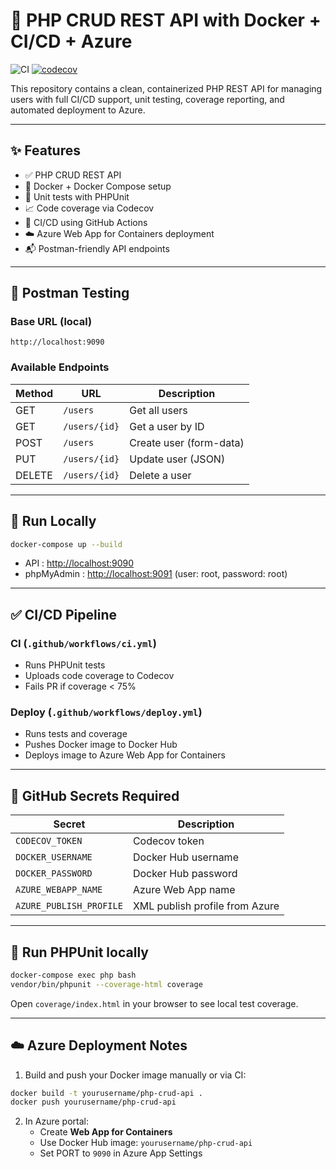 # 🧩 PHP CRUD REST API with Docker + CI/CD + Azure

![CI](https://github.com/your-username/your-repo/actions/workflows/ci.yml/badge.svg)
[![codecov](https://codecov.io/gh/your-username/your-repo/branch/main/graph/badge.svg?token=7be6475b-38c3-4bc4-a2e0-dd50178ecbc1)](https://codecov.io/gh/your-username/your-repo)

This repository contains a clean, containerized PHP REST API for managing users with full CI/CD support, unit testing, coverage reporting, and automated deployment to Azure.

---

## ✨ Features

- ✅ PHP CRUD REST API
- 🐳 Docker + Docker Compose setup
- 🧪 Unit tests with PHPUnit
- 📈 Code coverage via Codecov
- 🔄 CI/CD using GitHub Actions
- ☁️ Azure Web App for Containers deployment
- 📬 Postman-friendly API endpoints

---

## 🧪 Postman Testing

### Base URL (local)
```
http://localhost:9090
```

### Available Endpoints

| Method | URL               | Description               |
|--------|--------------------|---------------------------|
| GET    | `/users`           | Get all users             |
| GET    | `/users/{id}`      | Get a user by ID          |
| POST   | `/users`           | Create user (form-data)   |
| PUT    | `/users/{id}`      | Update user (JSON)        |
| DELETE | `/users/{id}`      | Delete a user             |

---

## 🚀 Run Locally

```bash
docker-compose up --build
```

- API : [http://localhost:9090](http://localhost:9090)
- phpMyAdmin : [http://localhost:9091](http://localhost:9091) (user: root, password: root)

---

## ✅ CI/CD Pipeline

### CI (`.github/workflows/ci.yml`)

- Runs PHPUnit tests
- Uploads code coverage to Codecov
- Fails PR if coverage < 75%

### Deploy (`.github/workflows/deploy.yml`)

- Runs tests and coverage
- Pushes Docker image to Docker Hub
- Deploys image to Azure Web App for Containers

---

## 🔐 GitHub Secrets Required

| Secret                 | Description                          |
|------------------------|--------------------------------------|
| `CODECOV_TOKEN`        | Codecov token                        |
| `DOCKER_USERNAME`      | Docker Hub username                  |
| `DOCKER_PASSWORD`      | Docker Hub password                  |
| `AZURE_WEBAPP_NAME`    | Azure Web App name                   |
| `AZURE_PUBLISH_PROFILE`| XML publish profile from Azure       |

---

## 🧪 Run PHPUnit locally

```bash
docker-compose exec php bash
vendor/bin/phpunit --coverage-html coverage
```

Open `coverage/index.html` in your browser to see local test coverage.

---

## ☁️ Azure Deployment Notes

1. Build and push your Docker image manually or via CI:
```bash
docker build -t yourusername/php-crud-api .
docker push yourusername/php-crud-api
```

2. In Azure portal:
   - Create **Web App for Containers**
   - Use Docker Hub image: `yourusername/php-crud-api`
   - Set PORT to `9090` in Azure App Settings

